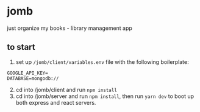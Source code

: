 # jomb

just organize my books - library management app

## to start

1.  set up `/jomb/client/variables.env` file with the following boilerplate:

```
GOOGLE_API_KEY=
DATABASE=mongodb://
```

2.  cd into /jomb/client and run `npm install`
3.  cd into /jomb/server and run `npm install`, then run `yarn dev` to boot up both express and react servers.
